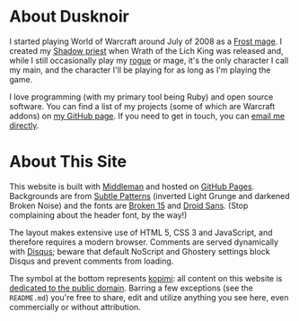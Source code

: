 About Dusknoir
==============

I started playing World of Warcraft around July of 2008 as a [Frost mage](http://us.battle.net/wow/en/character/mannoroth/noisia/). I created my [Shadow priest](http://us.battle.net/wow/en/character/kelthuzad/dusknoir/) when Wrath of the Lich King was released and, while I still occasionally play my [rogue](http://us.battle.net/wow/en/character/illidan/burial/) or mage, it's the only character I call my main, and the character I'll be playing for as long as I'm playing the game.

I love programming (with my primary tool being Ruby) and open source software. You can find a list of my projects (some of which are Warcraft addons) on [my GitHub page](https://github.com/dusknoir). If you need to get in touch, you can [email me directly](mailto:me@dusknoir.net).

About This Site
===============

This website is built with [Middleman](http://middlemanapp.com) and hosted on [GitHub Pages](http://pages.github.com). Backgrounds are from [Subtle Patterns](http://subtlepatterns.com) (inverted Light Grunge and darkened Broken Noise) and the fonts are [Broken 15](http://www.dafont.com/broken15.font) and [Droid Sans](http://www.droidfonts.com/info/droid-sans-fonts/). (Stop complaining about the header font, by the way!)

The layout makes extensive use of HTML 5, CSS 3 and JavaScript, and therefore requires a modern browser. Comments are served dynamically with [Disqus](http://disqus.com); beware that default NoScript and Ghostery settings block Disqus and prevent comments from loading.

The symbol at the bottom represents [kopimi](https://en.wikipedia.org/wiki/Piratbyr%C3%A5n#Kopimi): all content on this website is [dedicated to the public domain](http://unlicense.org/). Barring a few exceptions (see the `README.md`) you're free to share, edit and utilize anything you see here, even commercially or without attribution.
